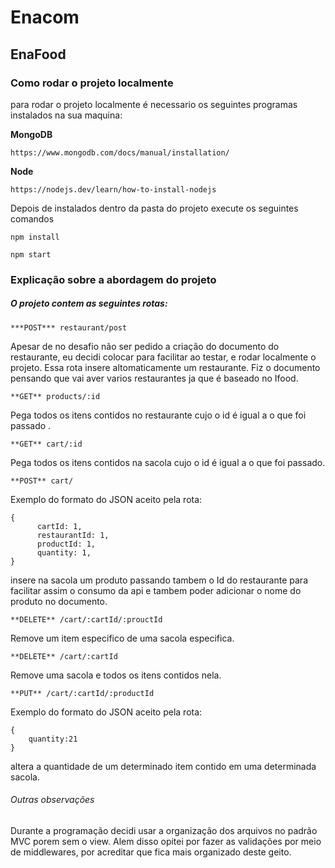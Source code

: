# Enacom

## EnaFood

### Como rodar o projeto localmente

para rodar o projeto localmente é necessario os seguintes programas instalados na sua maquina:

**MongoDB**

```
https://www.mongodb.com/docs/manual/installation/
```

**Node**

```
https://nodejs.dev/learn/how-to-install-nodejs
```

Depois de instalados dentro da pasta do projeto execute os seguintes comandos

```
npm install
```

```
npm start
```

### Explicação sobre a abordagem do projeto

##### O projeto contem as seguintes rotas:

```
***POST*** restaurant/post
```

Apesar de no desafio não ser pedido a criação do documento do restaurante, eu decidi colocar para facilitar ao testar, e rodar localmente o projeto. Essa rota insere altomaticamente um restaurante. Fiz o documento pensando que vai aver varios restaurantes ja que é baseado no Ifood.

```
**GET** products/:id
```

Pega todos os itens contidos no restaurante cujo o id é igual a o que foi passado .

```
**GET** cart/:id
```

Pega todos os itens contidos na sacola cujo o id é igual a o que foi passado.

```
**POST** cart/
```

Exemplo do formato do JSON aceito pela rota:

```
{
      cartId: 1,
      restaurantId: 1,
      productId: 1,
      quantity: 1,
}
```

insere na sacola um produto passando tambem o Id do restaurante para facilitar assim o consumo da api e tambem poder adicionar o nome do produto no documento.

```
**DELETE** /cart/:cartId/:prouctId
```

Remove um item especifico de uma sacola especifica.

```
**DELETE** /cart/:cartId
```

Remove uma sacola e todos os itens contidos nela.

```
**PUT** /cart/:cartId/:productId
```

Exemplo do formato do JSON aceito pela rota:

```
{
    quantity:21
}
```

altera a quantidade de um determinado item contido em uma determinada sacola.

###### Outras observações

Durante a programação decidi usar a organização dos arquivos no padrão MVC porem sem o view. Alem disso opitei por fazer as validações por meio de middlewares, por acreditar que fica mais organizado deste geito.
